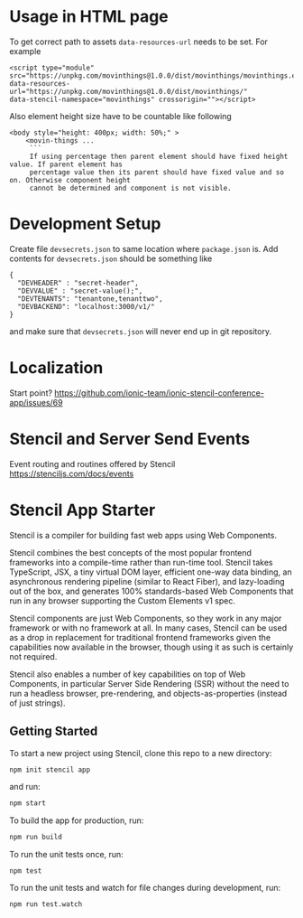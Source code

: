 # Usage in HTML page

To get correct path to assets ```data-resources-url``` needs to be set. For example
```
<script type="module" src="https://unpkg.com/movinthings@1.0.0/dist/movinthings/movinthings.esm.js"
data-resources-url="https://unpkg.com/movinthings@1.0.0/dist/movinthings/"
data-stencil-namespace="movinthings" crossorigin=""></script>
```
Also element height size have to be countable like following
```
<body style="height: 400px; width: 50%;" >
    <movin-things ...
     ```
     If using percentage then parent element should have fixed height value. If parent element has
     percentage value then its parent should have fixed value and so on. Otherwise component height
     cannot be determined and component is not visible.
```

# Development Setup

Create file `devsecrets.json` to same location where `package.json` is.
Add contents for `devsecrets.json` should be something like

```
{
  "DEVHEADER" : "secret-header",
  "DEVVALUE" : "secret-value();",
  "DEVTENANTS": "tenantone,tenanttwo",
  "DEVBACKEND": "localhost:3000/v1/"
}
```

and make sure that `devsecrets.json` will never end up in git repository.

# Localization

Start point? https://github.com/ionic-team/ionic-stencil-conference-app/issues/69

# Stencil and Server Send Events

Event routing and routines offered by Stencil https://stenciljs.com/docs/events

# Stencil App Starter

Stencil is a compiler for building fast web apps using Web Components.

Stencil combines the best concepts of the most popular frontend frameworks into a compile-time rather than run-time tool. Stencil takes TypeScript, JSX, a tiny virtual DOM layer, efficient one-way data binding, an asynchronous rendering pipeline (similar to React Fiber), and lazy-loading out of the box, and generates 100% standards-based Web Components that run in any browser supporting the Custom Elements v1 spec.

Stencil components are just Web Components, so they work in any major framework or with no framework at all. In many cases, Stencil can be used as a drop in replacement for traditional frontend frameworks given the capabilities now available in the browser, though using it as such is certainly not required.

Stencil also enables a number of key capabilities on top of Web Components, in particular Server Side Rendering (SSR) without the need to run a headless browser, pre-rendering, and objects-as-properties (instead of just strings).

## Getting Started

To start a new project using Stencil, clone this repo to a new directory:

```bash
npm init stencil app
```

and run:

```bash
npm start
```

To build the app for production, run:

```bash
npm run build
```

To run the unit tests once, run:

```
npm test
```

To run the unit tests and watch for file changes during development, run:

```
npm run test.watch
```
